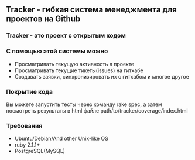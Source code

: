 ## Tracker - гибкая система менеджмента для проектов на Github

### Tracker - это проект с открытым кодом

### С помощью этой системы можно 

* Просматривать текущую активность в проекте
* Просматривать текущие тикеты(issues) на гитхабе
* Создавать заявки, синхронизировать их с гитхабом и многое другое

### Покрытие кода

Вы можете запустить тесты через команду rake spec, а затем посмотреть результаты в html файле path/to/tracker/coverage/index.html

### Требования

* Ubuntu/Debian/And other Unix-like OS
* ruby 2.1.1+
* PostgreSQL(MySQL)
